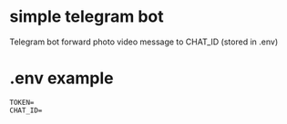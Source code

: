 # simple telegram bot

Telegram bot forward photo video message to CHAT_ID (stored in .env)

# .env example

```
TOKEN=
CHAT_ID=
```